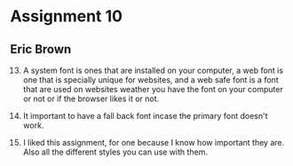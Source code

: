 # Assignment 10
## Eric Brown


13. A system font is ones that are installed on your computer, a web font is
one that is specially unique for websites, and a web safe font is a font
that are used on websites weather you have the font on your computer or not or
if the browser likes it or not.

14. It important to have a fall back font incase the primary font doesn't work.

15. I liked this assignment, for one because I know how important they are.
Also all the different styles you can use with them.

